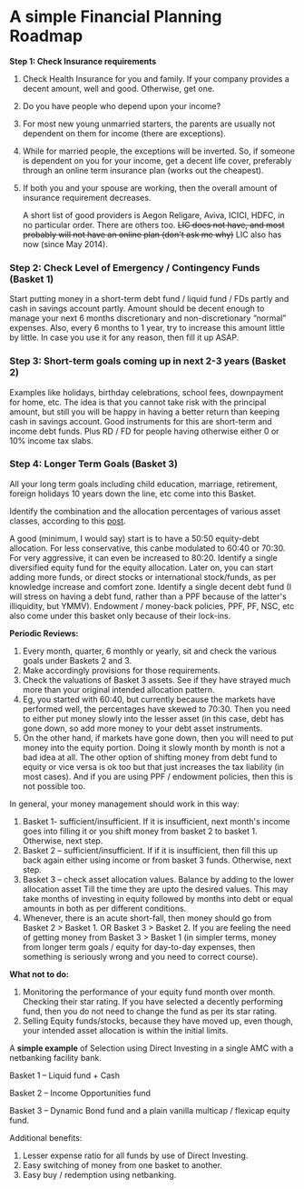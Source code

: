# A simple Financial Planning Roadmap

**Step 1: Check Insurance requirements**

1.  Check Health Insurance for you and family. If your company provides a decent amount, well and good. Otherwise, get one.

2.  Do you have people who depend upon your income?

3.  For most new young unmarried starters, the parents are usually not dependent on them for income (there are exceptions).

4.  While for married people, the exceptions will be inverted. So, if someone is dependent on you for your income, get a decent life cover, preferably through an online term insurance plan (works out the cheapest).

5.  If both you and your spouse are working, then the overall amount of insurance requirement decreases.

    A short list of good providers is Aegon Religare, Aviva, ICICI, HDFC, in no particular order. There are others too. <s>LIC does not have, and most probably will not have an online plan (don't ask me why)</s> LIC also has now (since May 2014).

### **Step 2: Check Level of Emergency / Contingency Funds (Basket 1)**

Start putting money in a short-term debt fund / liquid fund / FDs partly and cash in savings account partly. Amount should be decent enough to manage your next 6 months discretionary and non-discretionary “normal” expenses. Also, every 6 months to 1 year, try to increase this amount little by little. In case you use it for any reason, then fill it up ASAP.

### **Step 3: Short-term goals coming up in next 2-3 years (Basket 2)**

Examples like holidays, birthday celebrations, school fees, downpayment for home, etc. The idea is that you cannot take risk with the principal amount, but still you will be happy in having a better return than keeping cash in savings account. Good instruments for this are short-term and income debt funds. Plus RD / FD for people having otherwise either 0 or 10% income tax slabs.

### **Step 4: Longer Term Goals (Basket 3)**

All your long term goals including child education, marriage, retirement, foreign holidays 10 years down the line, etc come into this Basket.

Identify the combination and the allocation percentages of various asset classes, according to this [post](http://www.reddit.com/r/IndiaInvestments/comments/171p5h/basics_of_investment_strategy_plan/).

A good (minimum, I would say) start is to have a 50:50 equity-debt allocation. For less conservative, this canbe modulated to 60:40 or 70:30. For very aggressive, it can even be increased to 80:20. Identify a single diversified equity fund for the equity allocation. Later on, you can start adding more funds, or direct stocks or international stock/funds, as per knowledge increase and comfort zone. Identify a single decent debt fund (I will stress on having a debt fund, rather than a PPF because of the latter's illiquidity, but YMMV). Endowment / money-back policies, PPF, PF, NSC, etc also come under this basket only because of their lock-ins.

**Periodic Reviews:**

1.  Every month, quarter, 6 monthly or yearly, sit and check the various goals under Baskets 2 and 3.
2.  Make accordingly provisions for those requirements.
3.  Check the valuations of Basket 3 assets. See if they have strayed much more than your original intended allocation pattern.
4.  Eg, you started with 60:40, but currently because the markets have performed well, the percentages have skewed to 70:30. Then you need to either put money slowly into the lesser asset (in this case, debt has gone down, so add more money to your debt asset instruments.
5.  On the other hand, if markets have gone down, then you will need to put money into the equity portion. Doing it slowly month by month is not a bad idea at all. The other option of shifting money from debt fund to equity or vice versa is ok too but that just increases the tax liability (in most cases). And if you are using PPF / endowment policies, then this is not possible too.

In general, your money management should work in this way:

1.  Basket 1- sufficient/insufficient. If it is insufficient, next month's income goes into filling it or you shift money from basket 2 to basket 1. Otherwise, next step.
2.  Basket 2 – sufficient/insufficient. If if it is insufficient, then fill this up back again either using income or from basket 3 funds. Otherwise, next step.
3.  Basket 3 – check asset allocation values. Balance by adding to the lower allocation asset Till the time they are upto the desired values. This may take months of investing in equity followed by months into debt or equal amounts in both as per different conditions.
4.  Whenever, there is an acute short-fall, then money should go from Basket 2 > Basket 1. OR Basket 3 > Basket 2. If you are feeling the need of getting money from Basket 3 > Basket 1 (in simpler terms, money from longer term goals / equity for day-to-day expenses, then something is seriously wrong and you need to correct course).

**What not to do:**

1.  Monitoring the performance of your equity fund month over month. Checking their star rating. If you have selected a decently performing fund, then you do not need to change the fund as per its star rating.
2.  Selling Equity funds/stocks, because they have moved up, even though, your intended asset allocation is within the initial limits.

A **simple example** of Selection using Direct Investing in a single AMC with a netbanking facility bank.

Basket 1 – Liquid fund + Cash

Basket 2 – Income Opportunities fund

Basket 3 – Dynamic Bond fund and a plain vanilla multicap / flexicap equity fund.

Additional benefits:

1.  Lesser expense ratio for all funds by use of Direct Investing.
2.  Easy switching of money from one basket to another.
3.  Easy buy / redemption using netbanking.
